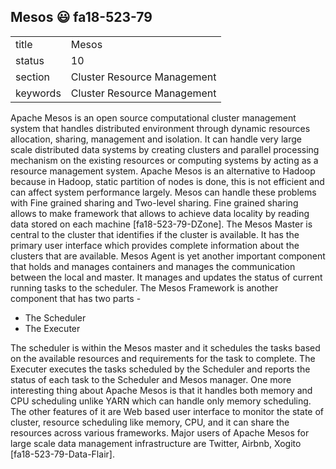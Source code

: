 ## Mesos :smiley: fa18-523-79


|          |                             |
| -------- | --------------------------- |
| title    | Mesos                       | 
| status   | 10                          |
| section  | Cluster Resource Management |
| keywords | Cluster Resource Management |



Apache Mesos is an open source computational cluster management system that handles distributed environment through dynamic resources allocation, sharing, management and isolation. It can handle very large scale distributed data systems by creating clusters and parallel processing mechanism on the existing resources or computing systems by acting as a resource management system.  Apache Mesos is an alternative to Hadoop because in Hadoop, static partition of nodes is done, this is not efficient and can affect system performance largely. Mesos can handle these problems with Fine grained sharing and Two-level sharing. Fine grained sharing allows to make framework that allows to achieve data locality by reading data stored on each machine [fa18-523-79-DZone]. The Mesos Master is central to the cluster that identifies if the cluster is available. It has the primary user interface which provides complete information about the clusters that are available. Mesos Agent is yet another important component that holds and manages containers and manages the communication between the local and master. It manages and updates the status of current running tasks to the scheduler. The Mesos Framework is another component that has two parts \-

* The Scheduler
* The Executer

The scheduler is within the Mesos master and it schedules the tasks based on the available resources and requirements for the task to complete. The Executer executes the tasks scheduled by the Scheduler and reports the status of each task to the Scheduler and Mesos manager. One more interesting thing about Apache Mesos is that it handles both memory and CPU scheduling unlike YARN which can handle only memory scheduling. The other features of it are Web based user interface to monitor the state of cluster, resource scheduling like memory, CPU, and it can share the resources across various frameworks. Major users of Apache Mesos for large scale data management infrastructure are Twitter, Airbnb, Xogito [fa18-523-79-Data-Flair].




